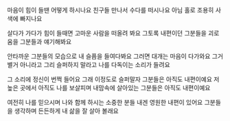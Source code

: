 
마음이 힘이 들땐 어떻게 하시나요
친구들 만나서 수다를 떠시나요
아님 홀로 조용히 사색에 빠지나요

살다가 가다가 힘이 들때면
고마운 사람을 떠올려 봐요
그토록 내편이던 그분들을
괴로움을 그분들과 얘기해봐요

안타까운 그분들의 모습으로
내 슬픔을 들여다봐요
그러면 대개는 마음이 다가와요
그거 별거 아니라고 
그리 슬퍼하지 말라고
나를 다독이는 소리가 들려요

그 소리에 정신이 번쩍 들어요
그래 이정도로 슬퍼말자
그분들은 아직도 내편이예요
저 높은 곳에서 아직도 나를 보살피며
내맘속에 살아있는 
그분들은 아직도 내편이예요

여전히 나를 믿으시며
나와 함께 하시는 소중한 분들
내겐 영원한 내편이 있어요
그분들을 생각하며 든든하게 
내 삶을 잘 살아 볼래요


